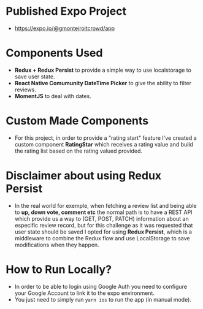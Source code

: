 # Published Expo Project
- https://expo.io/@gmonteiroitcrowd/app

# Components Used
- **Redux + Redux Persist** to provide a simple way to use localstorage to save user state.
- **React Native Comumunity DateTime Picker** to give the ability to filter reviews.
- **MomentJS** to deal with dates.

# Custom Made Components
- For this project, in order to provide a "rating start" feature I've created a custom component **RatingStar** which receives a rating value and build the rating list based on the rating valued provided.

# Disclaimer about using Redux Persist
- In the real world for exemple, when fetching a review list and being able to **up, down vote, comment etc** the normal path is to have a REST API which provide us a way to (GET, POST, PATCH) information about an especific review record, but for this challenge as it was requested that user state should be saved I opted for using **Redux Persist**, which is a middleware to combine the Redux flow and use LocalStorage to save modifications when they happen.

# How to Run Locally?
- In order to be able to login using Google Auth you need to configure your Google Account to link it to the expo environment.
- You just need to simply run `yarn ios` to run the app (in manual mode).
